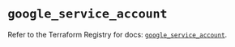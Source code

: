 # `google_service_account`

Refer to the Terraform Registry for docs: [`google_service_account`](https://registry.terraform.io/providers/hashicorp/google-beta/6.12.0/docs/resources/google_service_account).
